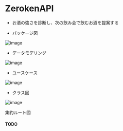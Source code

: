 # ZerokenAPI
- お酒の強さを診断し、次の飲み会で飲むお酒を提案する

- パッケージ図

![image](https://user-images.githubusercontent.com/79771445/190041013-54d8e9c9-6685-4071-8ec2-d5280fe0f521.png)

- データモデリング

![image](https://user-images.githubusercontent.com/79771445/189510848-1d0f4b4d-bc43-46ef-b370-536b649e3a0b.png)

- ユースケース

![image](https://user-images.githubusercontent.com/79771445/189510881-e63f038d-4ed1-469c-b553-d5785d6002c5.png)

- クラス図

![image](https://user-images.githubusercontent.com/79771445/189510859-39e4ada5-c59f-4b58-aad4-e9c0d74e864e.png)


集約ルート図
#### TODO
